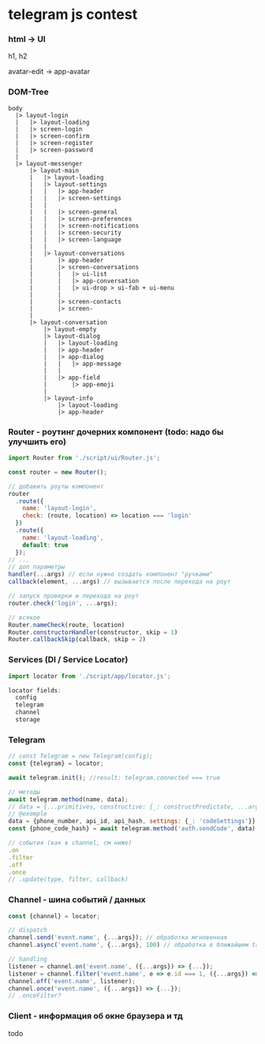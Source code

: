 # telegram js contest

<!-- > [enable-experimental-web-platform-features in chrome](chrome://flags/#enable-experimental-web-platform-features
) -->

### html -> UI

h1, h2

avatar-edit -> app-avatar

### DOM-Tree
```
body
  |> layout-login
  |   |> layout-loading
  |   |> screen-login
  |   |> screen-confirm
  |   |> screen-register
  |   |> screen-password
  |
  |> layout-messenger
      |> layout-main
      |   |> layout-loading
      |   |> layout-settings
      |   |   |> app-header
      |   |   |> screen-settings
      |   |
      |   |   |> screen-general
      |   |   |> screen-preferences
      |   |   |> screen-notifications
      |   |   |> screen-security
      |   |   |> screen-language
      |   |
      |   |> layout-conversations
      |       |> app-header
      |       |> screen-conversations
      |       |   |> ui-list
      |       |   |> app-conversation
      |       |   |> ui-drop > ui-fab + ui-menu
      |       |
      |       |> screen-contacts
      |       |> screen-
      |
      |> layout-conversation
          |> layout-empty
          |> layout-dialog
          |   |> layout-loading
          |   |> app-header
          |   |> app-dialog
          |   |   |> app-message
          |   |
          |   |> app-field
          |       |> app-emoji
          |
          |> layout-info
              |> layout-loading
              |> app-header
```

### Router - роутинг дочерних компонент (todo: надо бы улучшить его)
```javascript
import Router from './script/ui/Router.js';

const router = new Router();

// добавить роуты компонент
router
  .route({
    name: 'layout-login',
    check: (route, location) => location === 'login'
  })
  .route({
    name: 'layout-loading',
    default: true
  });
// ...
// доп параметры
handler(...args) // если нужно создать компонент "ручками"
callback(element, ...args) // вызывается после перехода на роут

// запуск проверки и перехода на роут
router.check('login', ...args);

// всякое
Router.nameCheck(route, location)
Router.constructorHandler(constructor, skip = 1)
Router.callbackSkip(callback, skip = 2)
```

### Services (DI / Service Locator)

```javascript
import locator from './script/app/locator.js';

locator fields:
  config
  telegram
  channel
  storage
```

### Telegram
```javascript
// const Telegram = new Telegram(config);
const {telegram} = locator;

await telegram.init(); //result: telegram.connected === true

// методы
await telegram.method(name, data);
// data = {...primitives, constructive: {_: constructPredictate, ...args}}
// @exemple
data = {phone_number, api_id, api_hash, settings: {_: 'codeSettings'}};
const {phone_code_hash} = await telegram.method('auth.sendCode', data);

// события (как в channel, см ниже)
.on
.filter
.off
.once
// .update(type, filter, callback)

```

### Channel - шина событий / данных
```javascript
const {channel} = locator;

// dispatch
channel.send('event.name', {...args}); // обработка мгновенная
channel.async('event.name', {...args}, 100) // обработка в ближайшем task после cooldown

// handling
listener = channel.on('event.name', ({...args}) => {...});
listener = channel.filter('event.name', e => e.id === 1, ({...args}) => {...});
channel.off('event.name', listener);
channel.once('event.name', ({...args}) => {...});
// .onceFilter?
```

### Client - информация об окне браузера и тд
todo
